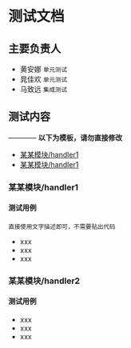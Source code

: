 # 测试文档

## 主要负责人

- 黄安娜 `单元测试`
- 晁佳欢 `单元测试`
- 马致远 `集成测试`


## 测试内容

————
**以下为模板，请勿直接修改**

- [某某模块/handler1](#某某模块/handler2)
- [某某模块/handler1](#某某模块/handler2)

### 某某模块/handler1
#### 测试用例 
	直接使用文字描述即可，不需要贴出代码

- xxx
- xxx
- xxx

### 某某模块/handler2
#### 测试用例 

- xxx
- xxx
- xxx